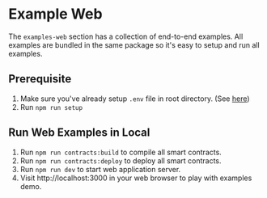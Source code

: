 # Example Web

The `examples-web` section has a collection of end-to-end examples. All examples are bundled in the same package so it's easy to setup and run all examples.

## Prerequisite

1. Make sure you've already setup `.env` file in root directory. (See [here](../README.md#set-up-deployer-key))
2. Run `npm run setup`

## Run Web Examples in Local

1. Run `npm run contracts:build` to compile all smart contracts.
2. Run `npm run contracts:deploy` to deploy all smart contracts.
3. Run `npm run dev` to start web application server.
4. Visit http://localhost:3000 in your web browser to play with examples demo.
